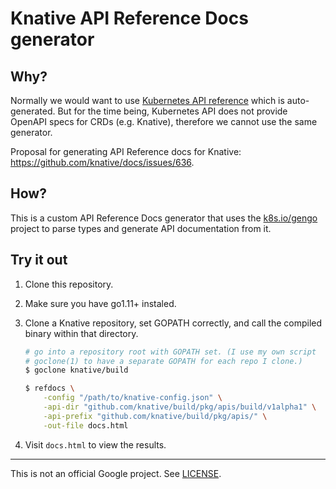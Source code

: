 # Knative API Reference Docs generator

## Why?

Normally we would want to use [Kubernetes API
reference](https://kubernetes.io/docs/reference/generated/kubernetes-api/v1.13/)
which is auto-generated. But for the time being, Kubernetes API does not provide
OpenAPI specs for CRDs (e.g. Knative), therefore we cannot use the same
generator.

Proposal for generating API Reference docs for Knative:
https://github.com/knative/docs/issues/636.

## How?

This is a custom API Reference Docs generator that uses the
[k8s.io/gengo](https://godoc.org/k8s.io/gengo) project to parse types and
generate API documentation from it.

## Try it out

1. Clone this repository.

2. Make sure you have go1.11+ instaled.

3. Clone a Knative repository, set GOPATH correctly,
   and call the compiled binary within that directory.

    ```sh
    # go into a repository root with GOPATH set. (I use my own script
    # goclone(1) to have a separate GOPATH for each repo I clone.)
    $ goclone knative/build

    $ refdocs \
        -config "/path/to/knative-config.json" \
        -api-dir "github.com/knative/build/pkg/apis/build/v1alpha1" \
        -api-prefix "github.com/knative/build/pkg/apis/" \
        -out-file docs.html
    ```

4. Visit `docs.html` to view the results.

-----

This is not an official Google project. See [LICENSE](./LICENSE).
